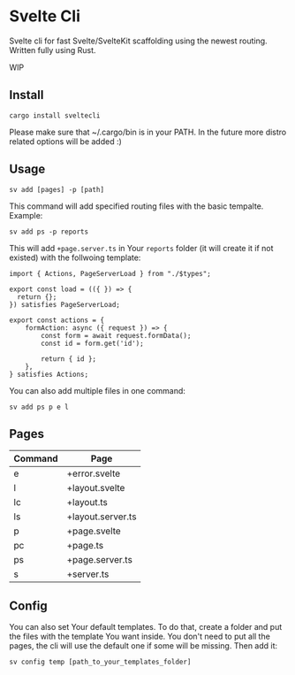 # Svelte Cli
Svelte cli for fast Svelte/SvelteKit scaffolding using the newest routing. Written fully using Rust.

WIP

## Install
```
cargo install sveltecli
```
Please make sure that ~/.cargo/bin is in your PATH.
In the future more distro related options will be added :)

## Usage
```
sv add [pages] -p [path]
```
This command will add specified routing files with the basic tempalte. 
Example: 
```
sv add ps -p reports
```
This will add `+page.server.ts` in Your `reports` folder (it will create it if not existed) with the follwoing template:
```
import { Actions, PageServerLoad } from "./$types";

export const load = (({ }) => {
  return {};
}) satisfies PageServerLoad;

export const actions = {
    formAction: async ({ request }) => {
        const form = await request.formData();
        const id = form.get('id');

        return { id };
    },
} satisfies Actions;
```
You can also add multiple files in one command:
```
sv add ps p e l
```

## Pages
| Command      | Page             |
| ----------- | ------------------|
| e           | +error.svelte     |
| l           | +layout.svelte    |
| lc          | +layout.ts        |
| ls          | +layout.server.ts |
| p           | +page.svelte      |
| pc          | +page.ts          |
| ps          | +page.server.ts   |
| s           | +server.ts        |

## Config
You can also set Your default templates. To do that, create a folder and put the files with the template You want inside. You don't need to put all the pages, the cli will use the default one if some will be missing. Then add it:
```
sv config temp [path_to_your_templates_folder]
```

